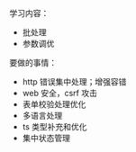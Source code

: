 学习内容：
- 批处理
- 参数调优

要做的事情：
- http 错误集中处理；增强容错
- web 安全，csrf 攻击
- 表单校验处理优化
- 多语言处理
- ts 类型补充和优化
- 集中状态管理